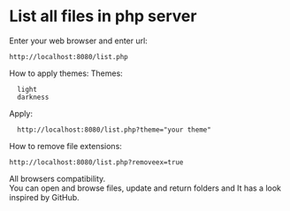 # List all files in php server

Enter your web browser and enter url:

    http://localhost:8080/list.php
    
How to apply themes:
  Themes:
      
      light
      darkness
      
  Apply:
  
      http://localhost:8080/list.php?theme="your theme"
      
How to remove file extensions:

    http://localhost:8080/list.php?removeex=true

All browsers compatibility.  
You can open and browse files, update and return folders and
It has a look inspired by GitHub.
